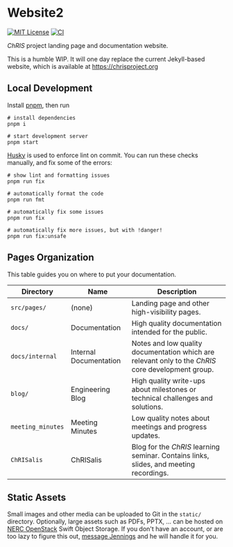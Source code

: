 # Website2

[![MIT License](https://img.shields.io/github/license/fnndsc/website2)](/LICENSE)
[![CI](https://github.com/FNNDSC/website2/actions/workflows/ci.yml/badge.svg)](https://github.com/FNNDSC/website2/actions/workflows/ci.yml)

_ChRIS_ project landing page and documentation website.

This is a humble WIP. It will one day replace the current
Jekyll-based website, which is available at https://chrisproject.org

## Local Development

Install [pnpm](https://pnpm.io/installation), then run

```shell
# install dependencies
pnpm i

# start development server
pnpm start
```

[Husky](https://github.com/typicode/husky) is used to enforce lint on commit.
You can run these checks manually, and fix some of the errors:


```shell
# show lint and formatting issues
pnpm run fix

# automatically format the code
pnpm run fmt

# automatically fix some issues
pnpm run fix

# automatically fix more issues, but with !danger!
pnpm run fix:unsafe
```

## Pages Organization

This table guides you on where to put your documentation.

| Directory         | Name                   | Description                                                                                        |
|-------------------|------------------------|----------------------------------------------------------------------------------------------------|
| `src/pages/`      | (none)                 | Landing page and other high-visibility pages.                                                      |
| `docs/`           | Documentation          | High quality documentation intended for the public.                                                |
| `docs/internal`   | Internal Documentation | Notes and low quality documentation which are relevant only to the _ChRIS_ core development group. |
| `blog/`           | Engineering Blog       | High quality write-ups about milestones or technical challenges and solutions.                     |
| `meeting_minutes` | Meeting Minutes        | Low quality notes about meetings and progress updates.                                             |
| `ChRISalis`       | ChRISalis              | Blog for the _ChRIS_ learning seminar. Contains links, slides, and meeting recordings.             |

## Static Assets

Small images and other media can be uploaded to Git in the `static/` directory.
Optionally, large assets such as PDFs, PPTX, ... can be hosted on
[NERC OpenStack](stack.nerc.mghpcc.org/) Swift Object Storage.
If you don't have an account, or are too lazy to figure this out,
[message Jennings](https://matrix.to/#/@jennydaman:fedora.im) and he will handle it for you.
